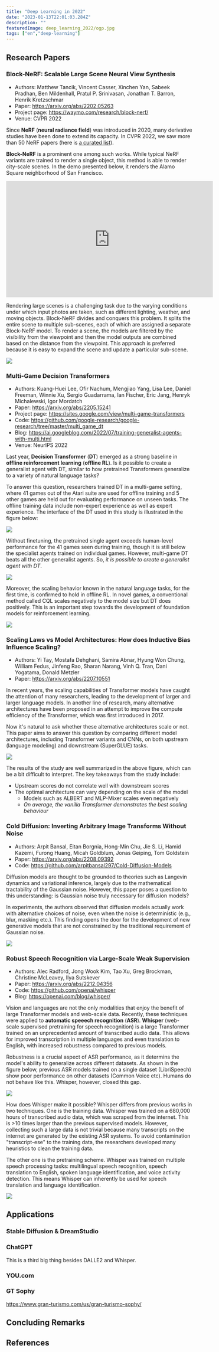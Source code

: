```yaml
---
title: "Deep Learning in 2022"
date: "2023-01-13T22:01:03.284Z"
description: ""
featuredImage: deep_learning_2022/ogp.jpg
tags: ["en","deep-learning"]
---
```



## Research Papers

### Block-NeRF: Scalable Large Scene Neural View Synthesis
- Authors: Matthew Tancik, Vincent Casser, Xinchen Yan, Sabeek Pradhan, Ben Mildenhall, Pratul P. Srinivasan, Jonathan T. Barron, Henrik Kretzschmar
- Paper: https://arxiv.org/abs/2202.05263
- Project page: https://waymo.com/research/block-nerf/
- Venue: CVPR 2022

Since **NeRF** (**neural radiance field**) was introduced in 2020, many derivative studies have been done to extend its capacity. In CVPR 2022, we saw more than 50 NeRF papers (here is [a curated list](https://dellaert.github.io/NeRF22/)).

**Block-NeRF** is a prominent one among such works. While typical NeRF variants are trained to render a single object, this method is able to render city-scale scenes. In the demo presented below, it renders the Alamo Square neighborhood of San Francisco.

<iframe width="560" height="315" src="https://www.youtube.com/embed/6lGMCAzBzOQ" title="YouTube video player" frameborder="0" allow="accelerometer; autoplay; clipboard-write; encrypted-media; gyroscope; picture-in-picture; web-share" allowfullscreen></iframe>

Rendering large scenes is a challenging task due to the varying conditions under which input photos are taken, such as different lighting, weather, and moving objects. Block-NeRF divides and conquers this problem. It splits the entire scene to multiple sub-scenes, each of which are assigned a separate Block-NeRF model. To render a scene, the models are filtered by the visibility from the viewpoint and then the model outputs are combined based on the distance from the viewpoint. This approach is preferred because it is easy to expand the scene and update a particular sub-scene.

![](2023-01-12-09-55-25.png)

### Multi-Game Decision Transformers
- Authors: Kuang-Huei Lee, Ofir Nachum, Mengjiao Yang, Lisa Lee, Daniel Freeman, Winnie Xu, Sergio Guadarrama, Ian Fischer, Eric Jang, Henryk Michalewski, Igor Mordatch
- Paper: https://arxiv.org/abs/2205.15241
- Project page: https://sites.google.com/view/multi-game-transformers
- Code: https://github.com/google-research/google-research/tree/master/multi_game_dt
- Blog: https://ai.googleblog.com/2022/07/training-generalist-agents-with-multi.html
- Venue: NeurIPS 2022

Last year, **Decision Transformer** (**DT**) emerged as a strong baseline in **offline reinforcement learning** (**offline RL**). Is it possible to create a generalist agent with DT, similar to how pretrained Transformers generalize to a variety of natural language tasks?

To answer this question, researchers trained DT in a multi-game setting, where 41 games out of the Atari suite are used for offline training and 5 other games are held out for evaluating performance on unseen tasks. The offline training data include non-expert experience as well as expert experience. The interface of the DT used in this study is illustrated in the figure below: 

![](2023-01-14-00-00-31.png)

Without finetuning, the pretrained single agent exceeds human-level performance for the 41 games seen during training, though it is still below the specialist agents trained on individual games. However, multi-game DT beats all the other generalist agents. So, *it is possible to create a generalist agent with DT*.

![](2023-01-14-00-01-13.png)

Moreover, the scaling behavior known in the natural language tasks, for the first time, is confirmed to hold in offline RL. In novel games, a conventional method called CQL scales negatively to the model size but DT does positively. This is an important step towards the development of foundation models for reinforcement learning.

![](2023-01-14-00-00-04.png)

### Scaling Laws vs Model Architectures: How does Inductive Bias Influence Scaling?
- Authors: Yi Tay, Mostafa Dehghani, Samira Abnar, Hyung Won Chung, William Fedus, Jinfeng Rao, Sharan Narang, Vinh Q. Tran, Dani Yogatama, Donald Metzler
- Paper: https://arxiv.org/abs/2207.10551

In recent years, the scaling capabilities of Transformer models have caught the attention of many researchers, leading to the development of larger and larger language models. In another line of research, many alternative architectures have been proposed in an attempt to improve the compute efficiency of the Transformer, which was first introduced in 2017.

Now it's natural to ask whether these alternative architectures scale or not. This paper aims to answer this question by comparing different model architectures, including Transformer variants and CNNs, on both upstream (language modeling) and downstream (SuperGLUE) tasks.

![](2023-01-12-23-31-24.png)

The results of the study are well summarized in the above figure, which can be a bit difficult to interpret. The key takeaways from the study include:
- Upstream scores do not correlate well with downstream scores
- The optimal architecture can vary depending on the scale of the model
  - Models such as ALBERT and MLP-Mixer scales even negatively
  - *On average, the vanilla Transformer demonstrates the best scaling behaviour*

### Cold Diffusion: Inverting Arbitrary Image Transforms Without Noise
- Authors: Arpit Bansal, Eitan Borgnia, Hong-Min Chu, Jie S. Li, Hamid Kazemi, Furong Huang, Micah Goldblum, Jonas Geiping, Tom Goldstein
- Paper: https://arxiv.org/abs/2208.09392
- Code: https://github.com/arpitbansal297/Cold-Diffusion-Models

Diffusion models are thought to be grounded to theories such as Langevin dynamics and variational inference, largely due to the mathematical tractability of the Gaussian noise. However, this paper poses a question to this understanding: is Gaussian noise truly necessary for diffusion models?

In experiments, the authors observed that diffusion models actually work with alternative choices of noise, even when the noise is deterministic (e.g., blur, masking etc.). This finding opens the door for the development of new generative models that are not constrained by the traditional requirement of Gaussian noise.

![](2023-01-13-00-12-43.png)

### Robust Speech Recognition via Large-Scale Weak Supervision
- Authors: Alec Radford, Jong Wook Kim, Tao Xu, Greg Brockman, Christine McLeavey, Ilya Sutskever
- Paper: https://arxiv.org/abs/2212.04356
- Code: https://github.com/openai/whisper
- Blog: https://openai.com/blog/whisper/

Vision and languages are not the only modalities that enjoy the benefit of large Transformer models and web-scale data. Recently, these techniques were applied to **automatic speeech recognition** (**ASR**). **Whisper** (web-scale supervised pretraining for speech recognition) is a large Transformer trained on an unprecedented amount of transcribed audio data. This allows for improved transcription in multiple languages and even translation to English, with increased robustness compared to previous models.

Robustness is a crucial aspect of ASR performance, as it determins the model's ability to generalize across different datasets. As shown in the figure below, previous ASR models trained on a single dataset (LibriSpeech) show poor performance on other datasets (Common Voice etc). Humans do not behave like this. Whisper, however, closed this gap.

![](2023-01-16-13-02-35.png)

How does Whisper make it possible? Whisper differs from previous works in two techniques. One is the training data. Whisper was trained on a 680,000 hours of transcribed audio data, which was scraped from the internet. This is >10 times larger than the previous supervised models. However, collecting such a large data is not trivial because many transcripts on the internet are generated by the existing ASR systems. To avoid contamination "transcript-ese" to the training data, the researchers developed many heuristics to clean the training data.

The other one is the pretraining scheme. Whisper was trained on multiple speech processing tasks: multilingual speech recognition, speech translation to English, spoken language identification, and voice activity detection. This means Whisper can inherently be used for speech translation and language identification.

![](2023-01-16-13-01-20.png)

## Applications
### Stable Diffusion & DreamStudio
### ChatGPT
This is a third big thing besides DALLE2 and Whisper.
### YOU.com
### GT Sophy
https://www.gran-turismo.com/us/gran-turismo-sophy/

## Concluding Remarks

## References 
